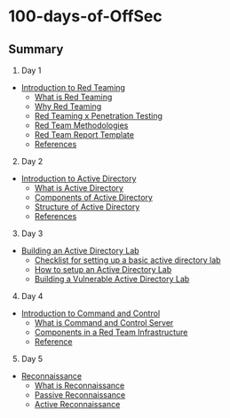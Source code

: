 # 100-days-of-OffSec

## Summary

1. Day 1

* [Introduction to Red Teaming](introduction-to-red-teaming.md)
  * [What is Red Teaming](introduction-to-red-teaming.md#what-is-red-teaming)
  * [Why Red Teaming](introduction-to-red-teaming.md#why-red-teaming)
  * [Red Teaming x Penetration Testing](introduction-to-red-teaming.md#red-teaming-x-penetration-testing)
  * [Red Team Methodologies](introduction-to-red-teaming.md#red-team-methodologies)
  * [Red Team Report Template](introduction-to-red-teaming.md#red-team-report-template)
  * [References](introduction-to-red-teaming.md#references)

2. Day 2

* [Introduction to Active Directory](introduction-to-active-directory.md)
  * [What is Active Directory](introduction-to-active-directory.md#what-is-active-directory)
  * [Components of Active Directory](introduction-to-active-directory.md#components-of-active-directory)
  * [Structure of Active Directory](introduction-to-active-directory.md#structure-of-active-directory)
  * [References](introduction-to-active-directory.md#references)

3. Day 3

* [Building an Active Directory Lab](building-an-active-directory-lab.md)
  * [Checklist for setting up a basic active directory lab](building-an-active-directory-lab.md#checklist-for-setting-up-a-basic-active-directory-lab)
  * [How to setup an Active Directory Lab](building-an-active-directory-lab.md#how-to-setup-an-active-directory-lab)
  * [Building a Vulnerable Active Directory Lab](building-an-active-directory-lab.md#building-a-vulnerable-active-directory-lab)

4. Day 4

* [Introduction to Command and Control](introduction-to-command-and-control.md)
  * [What is Command and Control Server](./#what-is-command-and-control)
  * [Components in a Red Team Infrastructure](./#components-in-a-red-team-infrastructure)
  * [Reference](./#reference)

5. Day 5

* [Reconnaissance](./#reconnaissance)
  * [What is Reconnaissance](./#what-is-reconnaissance)
  * [Passive Reconnaissance](./#passive\_reconnaissance)
  * [Active Reconnaissance](./#active\_reconnaissance)
